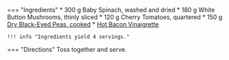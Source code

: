 === "Ingredients"
    * 300 g Baby Spinach, washed and dried
    * 180 g White Button Mushrooms, thinly sliced
    * 120 g Cherry Tomatoes, quartered
    * 150 g [Dry Black-Eyed Peas, cooked](../../legumes/beans/index.md)
    * [Hot Bacon Vinaigrette](../../sauces/vinaigrette/hot-bacon-vinaigrette.md)

    !!! info "Ingredients yield 4 servings."

=== "Directions"
    Toss together and serve.

[^mitzewich]:
    Mitzewich, John. ["New Year’s Day Spinach Salad with Hot Bacon Dressing – Good Luck with That!"](https://foodwishes.blogspot.com/2011/12/new-years-day-spinach-salad-with-hot.html) *Food Wishes.* 29 December 2011.
